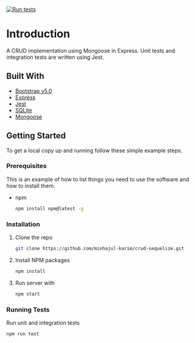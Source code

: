[![Run tests](https://github.com/minhajul-karim/crud-express-mongoose-with-unit-integration-tests/actions/workflows/node.js.yml/badge.svg)](https://github.com/minhajul-karim/crud-express-mongoose-with-unit-integration-tests/actions/workflows/node.js.yml)

# Introduction

A CRUD implementation using Mongoose in Express. Unit tests and integration tests are written using Jest.

## Built With

- [Bootstrap v5.0](https://getbootstrap.com/docs/5.0/getting-started/introduction/)
- [Express](https://expressjs.com/)
- [Jest](https://jestjs.io/)
- [SQLite](https://www.sqlite.org/index.html)
- [Mongoose](https://mongoosejs.com/)

## Getting Started

To get a local copy up and running follow these simple example steps.

### Prerequisites

This is an example of how to list things you need to use the software and how to install them.

- npm
  ```sh
  npm install npm@latest -g
  ```

### Installation

1. Clone the repo
   ```sh
   git clone https://github.com/minhajul-karim/crud-sequelize.git
   ```
2. Install NPM packages
   ```sh
   npm install
   ```
3. Run server with
   ```sh
   npm start
   ```

### Running Tests

Run unit and integration tests

```sh
npm run test
```
